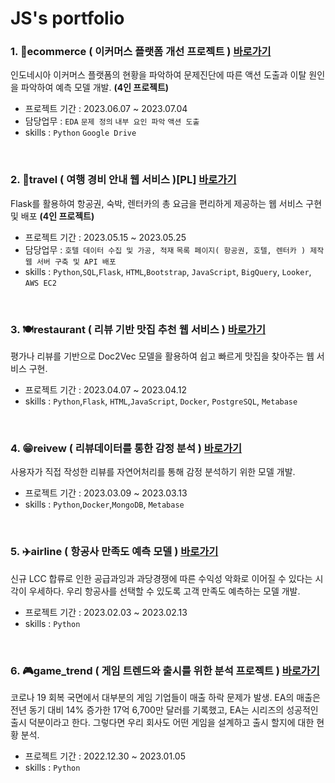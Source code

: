 # JS's portfolio

### 1. 👗ecommerce ( 이커머스 플랫폼 개선 프로젝트 )   [바로가기](https://github.com/KIMJEONGSU/js_portfolio/tree/main/ecommerce)
인도네시아 이커머스 플랫폼의 현황을 파악하여 문제진단에 따른 액션 도출과 이탈 원인을 파악하여 예측 모델 개발. **(4인 프로젝트)**
- 프로젝트 기간 : 2023.06.07 ~ 2023.07.04
- 담당업무 : ```EDA``` ```문제 정의``` ```내부 요인 파악``` ```액션 도출```
- skills : ```Python```  ```Google Drive```


<br>

### 2. 🍊travel ( 여행 경비 안내 웹 서비스 )[PL]    [바로가기](https://github.com/KIMJEONGSU/js_portfolio/tree/main/travel)
Flask를 활용하여 항공권, 숙박, 렌터카의 총 요금을 편리하게 제공하는 웹 서비스 구현 및 배포 **(4인 프로젝트)**
- 프로젝트 기간 : 2023.05.15 ~ 2023.05.25
- 담당업무 : ```호텔 데이터 수집 및 가공, 적재``` ```목록 페이지( 항공권, 호텔, 렌터카 ) 제작``` ```웹 서버 구축 및 API 배포```
- skills : ```Python```,```SQL```,```Flask```, ```HTML```,```Bootstrap```, ```JavaScript```, ```BigQuery```, ```Looker```, ```AWS EC2```

<br>

### 3. 🍽️restaurant ( 리뷰 기반 맛집 추천 웹 서비스 )   [바로가기](https://github.com/KIMJEONGSU/js_portfolio/tree/main/restaurant)
평가나 리뷰를 기반으로 Doc2Vec 모델을 활용하여 쉽고 빠르게 맛집을 찾아주는 웹 서비스 구현.
- 프로젝트 기간 : 2023.04.07 ~ 2023.04.12
- skills : ```Python```,```Flask```, ```HTML```,```JavaScript```, ```Docker```, ```PostgreSQL```, ```Metabase```

<br>

### 4. 😁reivew ( 리뷰데이터를 통한 감정 분석 )   [바로가기](https://github.com/KIMJEONGSU/js_portfolio/tree/main/review)
사용자가 직접 작성한 리뷰를 자연어처리를 통해 감정 분석하기 위한 모델 개발.
- 프로젝트 기간 : 2023.03.09 ~ 2023.03.13
- skills : ```Python```,```Docker```,```MongoDB```, ```Metabase```

<br>

### 5. ✈️airline ( 항공사 만족도 예측 모델 )   [바로가기](https://github.com/KIMJEONGSU/js_portfolio/tree/main/airline)
신규 LCC 합류로 인한 공급과잉과 과당경쟁에 따른 수익성 악화로 이어질 수 있다는 시각이 우세하다. 우리 항공사를 선택할 수 있도록 고객 만족도 예측하는 모델 개발.
- 프로젝트 기간 : 2023.02.03 ~ 2023.02.13
- skills : ```Python```

<br>

### 6. 🎮game_trend ( 게임 트렌드와 출시를 위한 분석 프로젝트 )   [바로가기](https://github.com/KIMJEONGSU/js_portfolio/tree/main/game_trend)
코로나 19 회복 국면에서 대부분의 게임 기업들이 매출 하락 문제가 발생. EA의 매출은 전년 동기 대비 14% 증가한 17억 6,700만 달러를 기록했고, EA는 시리즈의 성공적인 출시 덕분이라고 한다. 그렇다면 우리 회사도 어떤 게임을 설계하고 출시 할지에 대한 현황 분석.
- 프로젝트 기간 : 2022.12.30 ~ 2023.01.05
- skills : ```Python```
